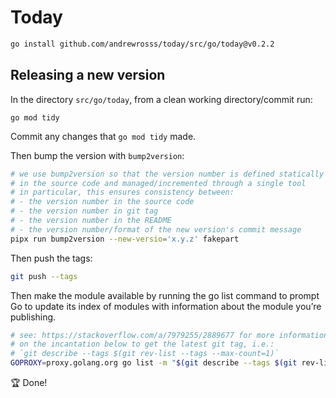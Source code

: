 # Today

```bash
go install github.com/andrewrosss/today/src/go/today@v0.2.2
```

## Releasing a new version

In the directory `src/go/today`, from a clean working directory/commit run:

```bsah
go mod tidy
```

Commit any changes that `go mod tidy` made.

Then bump the version with `bump2version`:

```bash
# we use bump2version so that the version number is defined statically
# in the source code and managed/incremented through a single tool
# in particular, this ensures consistency between:
# - the version number in the source code
# - the version number in git tag
# - the version number in the README
# - the version number/format of the new version's commit message
pipx run bump2version --new-versio='x.y.z' fakepart
```

Then push the tags:

```bash
git push --tags
```

Then make the module available by running the go list command to prompt Go to update its index of modules with information about the module you’re publishing.

```bash
# see: https://stackoverflow.com/a/7979255/2889677 for more information
# on the incantation below to get the latest git tag, i.e.:
# `git describe --tags $(git rev-list --tags --max-count=1)`
GOPROXY=proxy.golang.org go list -m "$(git describe --tags $(git rev-list --tags --max-count=1) | __MODULE=$(grep -E '^module' go.mod | cut -d' ' -f2) sed "s+.*today/+$__MODULE@+")"
```

:trophy: Done!
